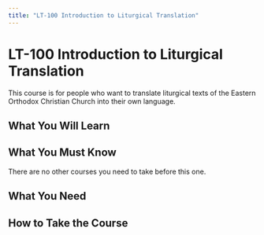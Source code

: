 ```yaml
---
title: "LT-100 Introduction to Liturgical Translation"
---
```


# LT-100 Introduction to Liturgical Translation


This course is for people who want to translate liturgical texts of the Eastern Orthodox Christian Church into their own language.

## What You Will Learn



## What You Must Know

There are no other courses you need to take before this one.

## What You Need



## How to Take the Course

